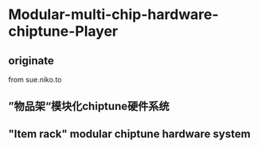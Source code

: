 # Modular-multi-chip-hardware-chiptune-Player

## originate ##
from sue.niko.to 
## ”物品架“模块化chiptune硬件系统
## "Item rack" modular chiptune hardware system
